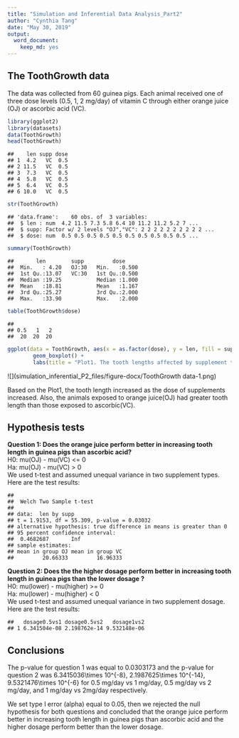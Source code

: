 ```yaml
---
title: "Simulation and Inferential Data Analysis_Part2"
author: "Cynthia Tang"
date: "May 30, 2019"
output:
  word_document:
    keep_md: yes
---
```




## The ToothGrowth data

The data was collected from 60 guinea pigs. Each animal received one of three 
dose levels (0.5, 1, 2 mg/day) of vitamin C through either orange juice (OJ) or ascorbic acid (VC).

```r
library(ggplot2)
library(datasets)
data(ToothGrowth)
head(ToothGrowth)
```

```
##    len supp dose
## 1  4.2   VC  0.5
## 2 11.5   VC  0.5
## 3  7.3   VC  0.5
## 4  5.8   VC  0.5
## 5  6.4   VC  0.5
## 6 10.0   VC  0.5
```

```r
str(ToothGrowth)
```

```
## 'data.frame':	60 obs. of  3 variables:
##  $ len : num  4.2 11.5 7.3 5.8 6.4 10 11.2 11.2 5.2 7 ...
##  $ supp: Factor w/ 2 levels "OJ","VC": 2 2 2 2 2 2 2 2 2 2 ...
##  $ dose: num  0.5 0.5 0.5 0.5 0.5 0.5 0.5 0.5 0.5 0.5 ...
```

```r
summary(ToothGrowth)
```

```
##       len        supp         dose      
##  Min.   : 4.20   OJ:30   Min.   :0.500  
##  1st Qu.:13.07   VC:30   1st Qu.:0.500  
##  Median :19.25           Median :1.000  
##  Mean   :18.81           Mean   :1.167  
##  3rd Qu.:25.27           3rd Qu.:2.000  
##  Max.   :33.90           Max.   :2.000
```

```r
table(ToothGrowth$dose)
```

```
## 
## 0.5   1   2 
##  20  20  20
```

```r
ggplot(data = ToothGrowth, aes(x = as.factor(dose), y = len, fill = supp)) +
        geom_boxplot() +
        labs(title = "Plot1. The tooth lengths affected by supplement types and dose")
```

![](simulation_inferential_P2_files/figure-docx/ToothGrowth data-1.png)<!-- -->

Based on the Plot1, the tooth length increased as the dose of supplements increased.
Also, the animals exposed to orange juice(OJ) had greater tooth length than those exposed to ascorbic(VC).

## Hypothesis tests

**Question 1: Does the orange juice perform better in increasing tooth length in guinea pigs than ascorbic acid?**  
H0: mu(OJ) - mu(VC) <= 0   
Ha: mu(OJ) - mu(VC) > 0  
We used t-test and assumed unequal variance in two supplement types.  
Here are the test results:


```
## 
## 	Welch Two Sample t-test
## 
## data:  len by supp
## t = 1.9153, df = 55.309, p-value = 0.03032
## alternative hypothesis: true difference in means is greater than 0
## 95 percent confidence interval:
##  0.4682687       Inf
## sample estimates:
## mean in group OJ mean in group VC 
##         20.66333         16.96333
```
**Question 2: Does the the higher dosage perform better in increasing tooth length in guinea pigs than the lower dosage ?**  
H0: mu(lower) - mu(higher) >= 0  
Ha: mu(lower) - mu(higher) < 0   
We used t-test and assumed unequal variance in two supplement dosage.  
Here are the test results:


```
##   dosage0.5vs1 dosage0.5vs2   dosage1vs2
## 1 6.341504e-08 2.198762e-14 9.532148e-06
```

## Conclusions

The p-value for question 1 was equal to 0.0303173 and the p-value for question 2 was
6.3415036\times 10^{-8}, 2.1987625\times 10^{-14}, 9.5321476\times 10^{-6} for 0.5 mg/day vs 1 mg/day, 0.5 mg/day vs 2 mg/day, and 1 mg/day vs 2mg/day respectively. 

We set type I error (alpha) equal to 0.05, then we rejected the null hypothesis for both
questions and concluded that the orange juice perform better in increasing tooth length in guinea pigs than ascorbic acid and the higher dosage perform better than the lower dosage.



